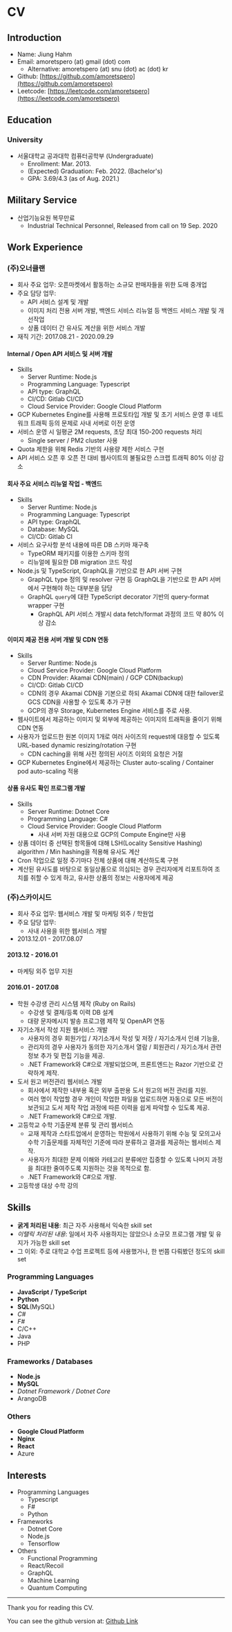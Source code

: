 # CV

## Introduction

- Name: Jiung Hahm
- Email: amoretspero (at) gmail (dot) com
  - Alternative: amoretspero (at) snu (dot) ac (dot) kr
- Github: [https://github.com/amoretspero](https://github.com/amoretspero)
- Leetcode: [https://leetcode.com/amoretspero](https://leetcode.com/amoretspero)

## Education

### University

- 서울대학교 공과대학 컴퓨터공학부 (Undergraduate)
  - Enrollment: Mar. 2013.
  - (Expected) Graduation: Feb. 2022. (Bachelor's)
  - GPA: 3.69/4.3 (as of Aug. 2021.)

## Military Service

- 산업기능요원 복무만료
  - Industrial Technical Personnel, Released from call on 19 Sep. 2020

## Work Experience

### (주)오너클랜

- 회사 주요 업무: 오픈마켓에서 활동하는 소규모 판매자들을 위한 도매 중개업
- 주요 담당 업무:
  - API 서비스 설계 및 개발
  - 이미지 처리 전용 서버 개발, 백엔드 서비스 리뉴얼 등 백엔드 서비스 개발 및 개선작업
  - 상품 데이터 간 유사도 계산을 위한 서비스 개발
- 재직 기간: 2017.08.21 - 2020.09.29

#### Internal / Open API 서비스 및 서버 개발

- Skills
  - Server Runtime: Node.js
  - Programming Language: Typescript
  - API type: GraphQL
  - CI/CD: Gitlab CI/CD
  - Cloud Service Provider: Google Cloud Platform
- GCP Kubernetes Engine를 사용해 프로토타입 개발 및 초기 서비스 운영 후 네트워크 트래픽 등의 문제로 사내 서버로 이전 운영
- 서비스 운영 시 일평균 2M requests, 초당 최대 150-200 requests 처리
  - Single server / PM2 cluster 사용
- Quota 제한을 위해 Redis 기반의 사용량 제한 서비스 구현
- API 서비스 오픈 후 오픈 전 대비 웹사이트의 불필요한 스크랩 트래픽 80% 이상 감소

#### 회사 주요 서비스 리뉴얼 작업 - 백엔드

- Skills
  - Server Runtime: Node.js
  - Programming Language: Typescript
  - API type: GraphQL
  - Database: MySQL
  - CI/CD: Gitlab CI
- 서비스 요구사항 분석 내용에 따른 DB 스키마 재구축
  - TypeORM 패키지를 이용한 스키마 정의
  - 리뉴얼에 필요한 DB migration 코드 작성
- Node.js 및 TypeScript, GraphQL을 기반으로 한 API 서버 구현
  - GraphQL type 정의 및 resolver 구현 등 GraphQL을 기반으로 한 API 서버에서 구현해야 하는 대부분을 담당
  - GraphQL `query`에 대한 TypeScript decorator 기반의 query-format wrapper 구현
    - GraphQL API 서비스 개발시 data fetch/format 과정의 코드 약 80% 이상 감소

#### 이미지 제공 전용 서버 개발 및 CDN 연동

- Skills
  - Server Runtime: Node.js
  - Cloud Service Provider: Google Cloud Platform
  - CDN Provider: Akamai CDN(main) / GCP CDN(backup)
  - CI/CD: Gitlab CI/CD
  - CDN의 경우 Akamai CDN을 기본으로 하되 Akamai CDN에 대한 failover로 GCS CDN을 사용할 수 있도록 추가 구현
  - GCP의 경우 Storage, Kubernetes Engine 서비스를 주로 사용.
- 웹사이트에서 제공하는 이미지 및 외부에 제공하는 이미지의 트래픽을 줄이기 위해 CDN 연동
- 사용자가 업로드한 원본 이미지 1개로 여러 사이즈의 request에 대응할 수 있도록 URL-based dynamic resizing/rotation 구현
  - CDN caching을 위해 사전 정의된 사이즈 이외의 요청은 거절
- GCP Kubernetes Engine에서 제공하는 Cluster auto-scaling / Container pod auto-scaling 적용

#### 상품 유사도 확인 프로그램 개발

- Skills
  - Server Runtime: Dotnet Core
  - Programming Language: C#
  - Cloud Service Provider: Google Cloud Platform
    - 사내 서버 자원 대용으로 GCP의 Compute Engine만 사용
- 상품 데이터 중 선택된 항목들에 대해 LSH(Locality Sensitive Hashing) algorithm / Min hashing을 적용해 유사도 계산
- Cron 작업으로 일정 주기마다 전체 상품에 대해 계산하도록 구현
- 계산된 유사도를 바탕으로 동일상품으로 의심되는 경우 관리자에게 리포트하여 조치를 취할 수 있게 하고, 유사한 상품의 정보는 사용자에게 제공

### (주)스카이시드

- 회사 주요 업무: 웹서비스 개발 및 마케팅 외주 / 학원업
- 주요 담당 업무:
  - 사내 사용을 위한 웹서비스 개발
- 2013.12.01 - 2017.08.07

#### 2013.12 - 2016.01

- 마케팅 외주 업무 지원

#### 2016.01 - 2017.08

- 학원 수강생 관리 시스템 제작 (Ruby on Rails)
  - 수강생 및 결제/등록 이력 DB 설계
  - 대량 문자메시지 발송 프로그램 제작 및 OpenAPI 연동
- 자기소개서 작성 지원 웹서비스 개발
  - 사용자의 경우 회원가입 / 자기소개서 작성 및 저장 / 자기소개서 인쇄 기능을,
  - 관리자의 경우 사용자가 동의한 자기소개서 열람 / 회원관리 / 자기소개서 관련 정보 추가 및 편집 기능을 제공.
  - .NET Framework와 C#으로 개발되었으며, 프론트엔드는 Razor 기반으로 간략하게 제작.
- 도서 원고 버전관리 웹서비스 개발
  - 회사에서 제작한 내부용 혹은 외부 출판용 도서 원고의 버전 관리를 지원.
  - 여러 명이 작업할 경우 개인이 작업한 파일을 업로드하면 자동으로 모든 버전이 보관되고 도서 제작 작업 과정에 따른 이력을 쉽게 파악할 수 있도록 제공.
  - .NET Framework와 C#으로 개발.
- 고등학교 수학 기출문제 분류 및 관리 웹서비스
  - 교재 제작과 스타트업에서 운영하는 학원에서 사용하기 위해 수능 및 모의고사 수학 기출문제를 자체적인 기준에 따라 분류하고 결과를 제공하는 웹서비스 제작.
  - 사용자가 최대한 문제 이해와 카테고리 분류에만 집중할 수 있도록 나머지 과정을 최대한 줄여주도록 지원하는 것을 목적으로 함.
  - .NET Framework와 C#으로 개발.
- 고등학생 대상 수학 강의

## Skills

- **굵게 처리된 내용**: 최근 자주 사용해서 익숙한 skill set
- *이탤릭 처리된 내용*: 일에서 자주 사용하지는 않았으나 소규모 프로그램 개발 및 유지가 가능한 skill set
- 그 이외: 주로 대학교 수업 프로젝트 등에 사용했거나, 한 번쯤 다뤄봤던 정도의 skill set

### Programming Languages

- **JavaScript / TypeScript**
- **Python**
- **SQL**(MySQL)
- *C#*
- *F#*
- C/C++
- Java
- PHP

### Frameworks / Databases

- **Node.js**
- **MySQL**
- *Dotnet Framework / Dotnet Core*
- ArangoDB

### Others

- **Google Cloud Platform**
- **Nginx**
- **React**
- Azure

## Interests

- Programming Languages
  - Typescript
  - F#
  - Python
- Frameworks
  - Dotnet Core
  - Node.js
  - Tensorflow
- Others
  - Functional Programming
  - React/Recoil
  - GraphQL
  - Machine Learning
  - Quantum Computing

---

Thank you for reading this CV.

You can see the github version at: [Github Link](https://github.com/amoretspero/portfolio/blob/main/cv.md)